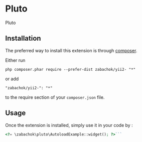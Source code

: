 Pluto
=====
Pluto

Installation
------------

The preferred way to install this extension is through [composer](http://getcomposer.org/download/).

Either run

```
php composer.phar require --prefer-dist zabachok/yii2- "*"
```

or add

```
"zabachok/yii2-": "*"
```

to the require section of your `composer.json` file.


Usage
-----

Once the extension is installed, simply use it in your code by  :

```php
<?= \zabachok\pluto\AutoloadExample::widget(); ?>```